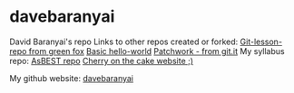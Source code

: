 # davebaranyai
David Baranyai's repo
Links to other repos created or forked: 
[Git-lesson-repo from green fox](https://github.com/davebaranyai/git-lesson-repository)
[Basic hello-world](https://github.com/davebaranyai/hello-world)
[Patchwork - from git.it](https://github.com/davebaranyai/patchwork)
My syllabus repo:
[AsBEST repo](https://github.com/greenfox-academy/asbest-syllabus)
[Cherry on the cake website ;)](https://github.com/davebaranyai/davebaranyai.github.io)

My github website:
[davebaranyai](https://davebaranyai.github.io)
